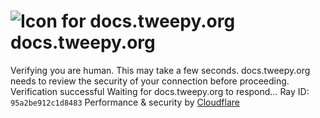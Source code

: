 # ![Icon for docs.tweepy.org](https://docs.tweepy.org/favicon.ico)docs.tweepy.org
Verifying you are human. This may take a few seconds.
docs.tweepy.org needs to review the security of your connection before proceeding.
Verification successful
Waiting for docs.tweepy.org to respond...
Ray ID: `95a2be912c1d8483`
Performance & security by [Cloudflare](https://www.cloudflare.com?utm_source=challenge&utm_campaign=m)
